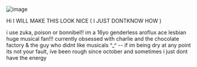 ![image](https://github.com/user-attachments/assets/099a7705-cea6-44b8-ac5f-47d1721eb067)

Hi I WILL MAKE THIS LOOK NICE ( I JUST DONTKNOW HOW )

i use zuka, poison or bonnibel!! 
im a 16yo genderless aroflux ace lesbian 
huge musical fan!!! currently obsessed with charlie and the chocolate factory & the guy who didnt like musicals ^_^
-- if im being dry at any point its not your fault, ive been rough since october and sometimes i just dont have the energy
